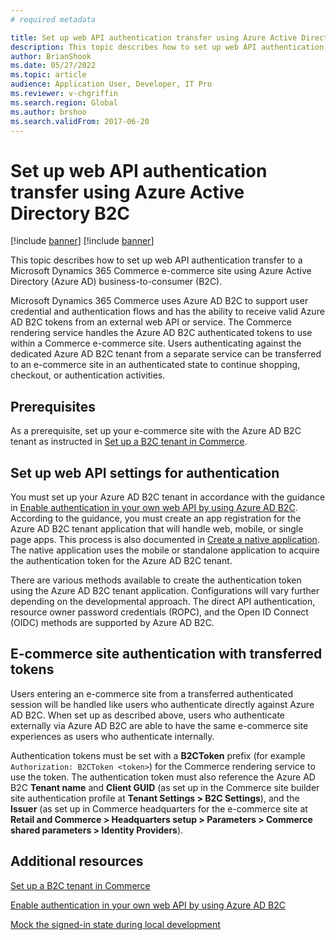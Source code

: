 ```yaml
---
# required metadata

title: Set up web API authentication transfer using Azure Active Directory B2C
description: This topic describes how to set up web API authentication transfer to a Microsoft Dynamics 365 Commerce e-commerce site using Azure Active Directory (Azure AD) business-to-consumer (B2C).
author: BrianShook
ms.date: 05/27/2022
ms.topic: article
audience: Application User, Developer, IT Pro
ms.reviewer: v-chgriffin
ms.search.region: Global
ms.author: brshoo
ms.search.validFrom: 2017-06-20
---
```


# Set up web API authentication transfer using Azure Active Directory B2C

[!include [banner](../includes/banner.md)]
[!include [banner](../includes/preview-banner.md)]

This topic describes how to set up web API authentication transfer to a Microsoft Dynamics 365 Commerce e-commerce site using Azure Active Directory (Azure AD) business-to-consumer (B2C). 

Microsoft Dynamics 365 Commerce uses Azure AD B2C to support user credential and authentication flows and has the ability to receive valid Azure AD B2C tokens from an external web API or service. The Commerce rendering service handles the Azure AD B2C authenticated tokens to use within a Commerce e-commerce site. Users authenticating against the dedicated Azure AD B2C tenant from a separate service can be transferred to an e-commerce site in an authenticated state to continue shopping, checkout, or authentication activities.

## Prerequisites

As a prerequisite, set up your e-commerce site with the Azure AD B2C tenant as instructed in [Set up a B2C tenant in Commerce](../set-up-b2c-tenant.md).

## Set up web API settings for authentication

You must set up your Azure AD B2C tenant in accordance with the guidance in [Enable authentication in your own web API by using Azure AD B2C](/azure/active-directory-b2c/enable-authentication-web-api). According to the guidance, you must create an app registration for the Azure AD B2C tenant application that will handle web, mobile, or single page apps. This process is also documented in [Create a native application](mock-sign-in.md#create-a-native-application). The native application uses the mobile or standalone application to acquire the authentication token for the Azure AD B2C tenant.

There are various methods available to create the authentication token using the Azure AD B2C tenant application. Configurations will vary further depending on the developmental approach. The direct API authentication, resource owner password credentials (ROPC), and the Open ID Connect (OIDC) methods are supported by Azure AD B2C. 

## E-commerce site authentication with transferred tokens

Users entering an e-commerce site from a transferred authenticated session will be handled like users who authenticate directly against Azure AD B2C. When set up as described above, users who authenticate externally via Azure AD B2C are able to have the same e-commerce site experiences as users who authenticate internally.

Authentication tokens must be set with a **B2CToken** prefix (for example `Authorization: B2CToken <token>`) for the Commerce rendering service to use the token. The authentication token must also reference the Azure AD B2C **Tenant name** and **Client GUID** (as set up in the Commerce site builder site authentication profile at **Tenant Settings \> B2C Settings**), and the **Issuer** (as set up in Commerce headquarters for the e-commerce site at **Retail and Commerce \> Headquarters setup \> Parameters \> Commerce shared parameters \> Identity Providers**). 

## Additional resources

[Set up a B2C tenant in Commerce](../set-up-b2c-tenant.md)

[Enable authentication in your own web API by using Azure AD B2C](/azure/active-directory-b2c/enable-authentication-web-api)

[Mock the signed-in state during local development](mock-sign-in.md)
